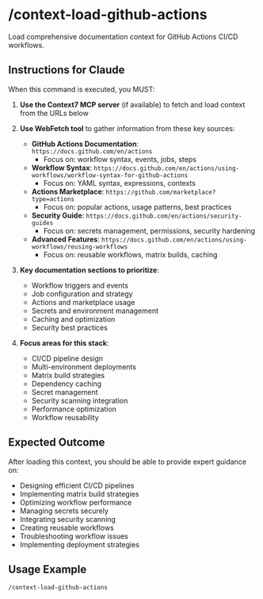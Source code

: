 # /context-load-github-actions

Load comprehensive documentation context for GitHub Actions CI/CD workflows.

## Instructions for Claude

When this command is executed, you MUST:

1. **Use the Context7 MCP server** (if available) to fetch and load context from the URLs below
2. **Use WebFetch tool** to gather information from these key sources:
   - **GitHub Actions Documentation**: `https://docs.github.com/en/actions`
     - Focus on: workflow syntax, events, jobs, steps
   - **Workflow Syntax**: `https://docs.github.com/en/actions/using-workflows/workflow-syntax-for-github-actions`
     - Focus on: YAML syntax, expressions, contexts
   - **Actions Marketplace**: `https://github.com/marketplace?type=actions`
     - Focus on: popular actions, usage patterns, best practices
   - **Security Guide**: `https://docs.github.com/en/actions/security-guides`
     - Focus on: secrets management, permissions, security hardening
   - **Advanced Features**: `https://docs.github.com/en/actions/using-workflows/reusing-workflows`
     - Focus on: reusable workflows, matrix builds, caching

3. **Key documentation sections to prioritize**:
   - Workflow triggers and events
   - Job configuration and strategy
   - Actions and marketplace usage
   - Secrets and environment management
   - Caching and optimization
   - Security best practices

4. **Focus areas for this stack**:
   - CI/CD pipeline design
   - Multi-environment deployments
   - Matrix build strategies
   - Dependency caching
   - Secret management
   - Security scanning integration
   - Performance optimization
   - Workflow reusability

## Expected Outcome

After loading this context, you should be able to provide expert guidance on:

- Designing efficient CI/CD pipelines
- Implementing matrix build strategies
- Optimizing workflow performance
- Managing secrets securely
- Integrating security scanning
- Creating reusable workflows
- Troubleshooting workflow issues
- Implementing deployment strategies

## Usage Example

```
/context-load-github-actions
```
